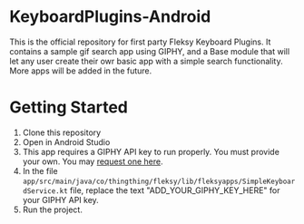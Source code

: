 # KeyboardPlugins-Android

This is the official repository for first party Fleksy Keyboard Plugins. It contains a sample gif search app using GIPHY, and a Base module that will let any user create their owr basic app with a simple search functionality. More apps will be added in the future.

# Getting Started
1. Clone this repository
2. Open in Android Studio
3. This app requires a GIPHY API key to run properly. You must provide your own. You may [request one here](https://support.giphy.com/hc/en-us/articles/360020283431-Request-A-GIPHY-API-Key).
4. In the file `app/src/main/java/co/thingthing/fleksy/lib/fleksyapps/SimpleKeyboardService.kt` file, replace the text "ADD_YOUR_GIPHY_KEY_HERE" for your GIPHY API key.
5. Run the project.

